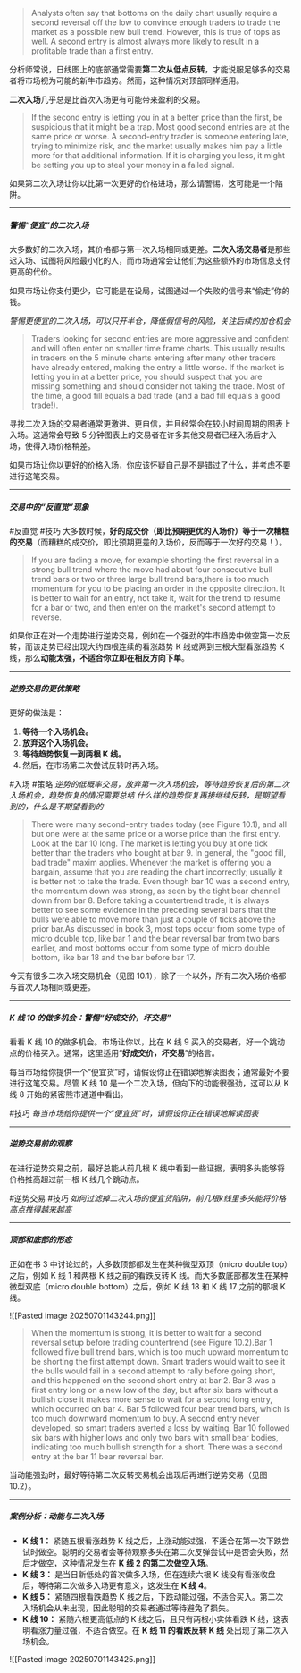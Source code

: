 >Analysts often say that bottoms on the daily chart usually require a second reversal off the low to convince enough traders to trade the market as a possible new bull trend. However, this is true of tops as well. A second entry is almost always more likely to result in a profitable trade than a first entry.

分析师常说，日线图上的底部通常需要**第二次从低点反转**，才能说服足够多的交易者将市场视为可能的新牛市趋势。然而，这种情况对顶部同样适用。

**二次入场**几乎总是比首次入场更有可能带来盈利的交易。

>If the second entry is letting you in at a better price than the first, be suspicious that it might be a trap. Most good second entries are at the same price or worse. A second-entry trader is someone entering late, trying to minimize risk, and the market usually makes him pay a little more for that additional information. If it is charging you less, it might be setting you up to steal your money in a failed signal.

如果第二次入场让你以比第一次更好的价格进场，那么请警惕，这可能是一个陷阱。

---
##### 警惕“便宜”的二次入场

大多数好的二次入场，其价格都与第一次入场相同或更差。**二次入场交易者**是那些迟入场、试图将风险最小化的人，而市场通常会让他们为这些额外的市场信息支付更高的代价。

如果市场让你支付更少，它可能是在设局，试图通过一个失败的信号来“偷走”你的钱。

*警惕更便宜的二次入场，可以只开半仓，降低假信号的风险，关注后续的加仓机会*

>Traders looking for second entries are more aggressive and confident and will often enter on smaller time frame charts. This usually results in traders on the 5 minute charts entering after many other traders have already entered, making the entry a little worse. If the market is letting you in at a better price, you should suspect that you are missing something and should consider not taking the trade. Most of the time, a good fill equals a bad trade (and a bad fill equals a good trade!).

寻找二次入场的交易者通常更激进、更自信，并且经常会在较小时间周期的图表上入场。这通常会导致 5 分钟图表上的交易者在许多其他交易者已经入场后才入场，使得入场价格稍差。

如果市场让你以更好的价格入场，你应该怀疑自己是不是错过了什么，并考虑不要进行这笔交易。

---
##### 交易中的“反直觉”现象
#反直觉 #技巧
大多数时候，**好的成交价（即比预期更优的入场价）等于一次糟糕的交易**（而糟糕的成交价，即比预期更差的入场价，反而等于一次好的交易！）。

>If you are fading a move, for example shorting the first reversal in a strong bull trend where the move had about four consecutive bull trend bars or two or three large bull trend bars,there is too much momentum for you to be placing an order in the opposite direction. It is better to wait for an entry, not take it, wait for the trend to resume for a bar or two, and then enter on the market's second attempt to reverse.

如果你正在对一个走势进行逆势交易，例如在一个强劲的牛市趋势中做空第一次反转，而该走势已经出现大约四根连续的看涨趋势 K 线或两到三根大型看涨趋势 K 线，那么**动能太强，不适合你立即在相反方向下单**。

---
##### 逆势交易的更优策略
更好的做法是：
1. **等待一个入场机会。**
2. **放弃这个入场机会。**
3. **等待趋势恢复一到两根 K 线。**
4. 然后，在市场第二次尝试反转时再入场。

#入场 #策略
*逆势的低概率交易，放弃第一次入场机会，等待趋势恢复后的第二次入场机会，趋势恢复的情况需要总结*
*什么样的趋势恢复再接继续反转，是期望看到的，什么是不期望看到的*

>There were many second-entry trades today (see Figure 10.1), and all but one were at the same price or a worse price than the first entry. Look at the bar 10 long. The market is letting you buy at one tick better than the traders who bought at bar 9. In general, the "good fill, bad trade" maxim applies. Whenever the market is offering you a bargain, assume that you are reading the chart incorrectly; usually it is better not to take the trade. Even though bar 10 was a second entry, the momentum down was strong, as seen by the tight bear channel down from bar 8. Before taking a countertrend trade, it is always better to see some evidence in the preceding several bars that the bulls were able to move more than just a couple of ticks above the prior bar.As discussed in book 3, most tops occur from some type of micro double top, like bar 1 and the bear reversal bar from two bars earlier, and most bottoms occur from some type of micro double bottom, like bar 18 and the bar before bar 17.

今天有很多二次入场交易机会（见图 10.1），除了一个以外，所有二次入场价格都与首次入场相同或更差。

---
##### K 线 10 的做多机会：警惕“好成交价，坏交易”

看看 K 线 10 的做多机会。市场让你以，比在 K 线 9 买入的交易者，好一个跳动点的价格买入。通常，这里适用“**好成交价，坏交易**”的格言。

每当市场给你提供一个“便宜货”时，请假设你正在错误地解读图表；通常最好不要进行这笔交易。尽管 K 线 10 是一个二次入场，但向下的动能很强劲，这可以从 K 线 8 开始的紧密熊市通道中看出。

#技巧
*每当市场给你提供一个“便宜货”时，请假设你正在错误地解读图表*

---
##### 逆势交易前的观察

在进行逆势交易之前，最好总能从前几根 K 线中看到一些证据，表明多头能够将价格推高超过前一根 K 线几个跳动点。

#逆势交易 #技巧
*如何过滤掉二次入场的便宜货陷阱，前几根k线里多头能将价格高点推得越来越高*

---
##### 顶部和底部的形态

正如在书 3 中讨论过的，大多数顶部都发生在某种微型双顶（micro double top）之后，例如 K 线 1 和两根 K 线之前的看跌反转 K 线。而大多数底部都发生在某种微型双底（micro double bottom）之后，例如 K 线 18 和 K 线 17 之前的那根 K 线。


![[Pasted image 20250701143244.png]]

>When the momentum is strong, it is better to wait for a second reversal setup before trading countertrend (see Figure 10.2).Bar 1 followed five bull trend bars, which is too much upward momentum to be shorting the first attempt down. 
>Smart traders would wait to see it the bulls would fail in a second attempt to rally before going short, and this happened on the second short entry at bar 2.
>Bar 3 was a first entry long on a new low of the day, but after six bars without a bullish close it makes more sense to wait for a second long entry, which occurred on bar 4.
>Bar 5 followed four bear trend bars, which is too much downward momentum to buy. A second entry never developed, so smart traders averted a loss by waiting.
>Bar 10 followed six bars with higher lows and only two bars with small bear bodies, indicating too much bullish strength for a short. There was a second entry at the bar 11 bear reversal bar.

当动能强劲时，最好等待第二次反转交易机会出现后再进行逆势交易（见图 10.2）。

---
##### 案例分析：动能与二次入场

- **K 线 1：** 紧随五根看涨趋势 K 线之后，上涨动能过强，不适合在第一次下跌尝试时做空。聪明的交易者会等待观察多头在第二次反弹尝试中是否会失败，然后才做空，这种情况发生在 **K 线 2 的第二次做空入场**。
- **K 线 3：** 是当日新低处的首次做多入场，但在连续六根 K 线没有看涨收盘后，等待第二次做多入场更有意义，这发生在 **K 线 4**。
- **K 线 5：** 紧随四根看跌趋势 K 线之后，下跌动能过强，不适合买入。第二次入场机会从未出现，因此聪明的交易者通过等待避免了损失。
- **K 线 10：** 紧随六根更高低点的 K 线之后，且只有两根小实体看跌 K 线，这表明看涨力量过强，不适合做空。在 **K 线 11 的看跌反转 K 线** 处出现了第二次入场机会。

![[Pasted image 20250701143425.png]]